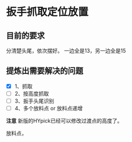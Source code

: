 # 扳手抓取定位放置

## 目前的要求

分清楚头尾，依次摆好。
一边全是13，另一边全是15

## 提炼出需要解决的问题

 - [x] 1、抓取
 - [ ] 2、按高度抓取
 - [ ] 3、扳手头尾识别
 - [ ] 4、多个放料点 or 放料点递增

**注意**
新版的HYpick已经可以修改过渡点的高度了。

放料点，
